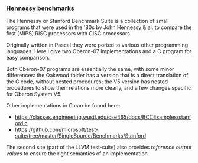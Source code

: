 ### Hennessy benchmarks
The Hennessy or Stanford Benchmark Suite is a collection of small programs that were used in the '80s by John Hennessy & al. to compare the first (MIPS) RISC processors with CISC processors.

Originally written in Pascal they were ported to various other programming languages. Here I give two Oberon-07 implementations and a C program for easy comparison. 

Both Oberon-07 programs are essentially the same, with some minor differences: the Oakwood folder has a version that is a direct translation of the C code, without nested procedures; the V5 version has nested procedures to show their relations more clearly, and a few changes specific for Oberon System V5.

Other implementations in C can be found here:
- https://classes.engineering.wustl.edu/cse465/docs/BCCExamples/stanford.c
- https://github.com/microsoft/test-suite/tree/master/SingleSource/Benchmarks/Stanford

The second site (part of the LLVM test-suite) also provides *reference output values* to ensure the right semantics of an implementation.
